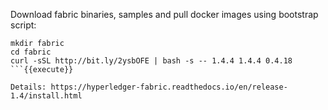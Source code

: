 Download fabric binaries, samples and pull docker images using bootstrap script:

```
mkdir fabric
cd fabric
curl -sSL http://bit.ly/2ysbOFE | bash -s -- 1.4.4 1.4.4 0.4.18
```{{execute}}

Details: https://hyperledger-fabric.readthedocs.io/en/release-1.4/install.html

